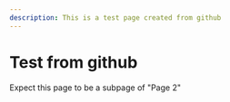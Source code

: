 ```yaml
---
description: This is a test page created from github
---
```


# Test from github

Expect this page to be a subpage of "Page 2"
